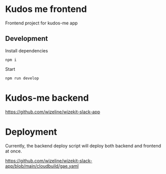 # Kudos me frontend

Frontend project for kudos-me app


## Development

Install dependencies

```
npm i
```

Start
```
npm run develop
```

# Kudos-me backend

https://github.com/wizeline/wizekit-slack-app

# Deployment

Currently, the backend deploy script will deploy both backend and frontend at once.

https://github.com/wizeline/wizekit-slack-app/blob/main/cloudbuild/gae.yaml
